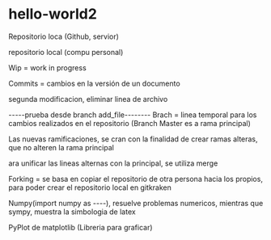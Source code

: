 ﻿# hello-world2


Repositorio loca (Github, servior)

repositorio local (compu personal)

Wip = work in progress

Commits = cambios en la versión de un documento

segunda modificacion, eliminar linea de archivo


-----prueba desde branch add_file--------
Brach = linea temporal para los cambios realizados en el repositorio (Branch Master es a rama principal)

Las nuevas ramificaciones, se cran con la finalidad de crear ramas alteras, que no alteren la rama principal

ara unificar las lineas alternas con la principal, se utiliza merge

Forking = se basa en copiar el repositorio de otra persona hacia los propios, para poder crear el repositorio local en gitkraken


Numpy(import numpy as ----), resuelve problemas numericos, mientras que sympy, muestra la simbologia de latex

PyPlot de matplotlib (Libreria para graficar)





